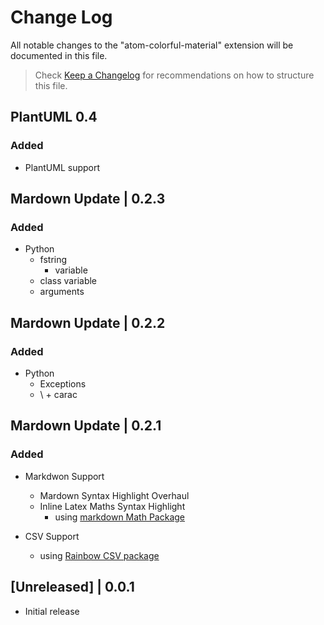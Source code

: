 # Change Log

All notable changes to the "atom-colorful-material" extension will be documented in this file.

> Check [Keep a Changelog](http://keepachangelog.com/) for recommendations on how to structure this file.

## PlantUML 0.4

### Added

- PlantUML support
  


## Mardown Update | 0.2.3

### Added

- Python
  - fstring
    - variable
  - class variable
  - arguments


## Mardown Update | 0.2.2

### Added

- Python
  - Exceptions
  - \ + carac

## Mardown Update | 0.2.1

### Added

- Markdwon Support
  - Mardown Syntax Highlight Overhaul
  - Inline Latex Maths Syntax Highlight
    - using [markdown Math Package](https://marketplace.visualstudio.com/items?itemName=koehlma.markdown-math)

- CSV Support
  - using [Rainbow CSV package](https://marketplace.visualstudio.com/items?itemName=mechatroner.rainbow-csv)


## [Unreleased] | 0.0.1

- Initial release
